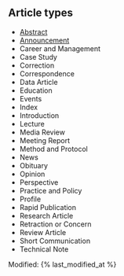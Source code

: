 ## Article types

- [Abstract](https://bdougherty-wiley.github.io/article-types/types/bcb805fc-64c9-4790-9a39-ce421e655c37.json)
- [Announcement](https://bdougherty-wiley.github.io/article-types/types/ca436f9e-2e1e-487d-8e49-94d580e574b1.json)
- Career and Management
- Case Study
- Correction
- Correspondence
- Data Article
- Education
- Events
- Index
- Introduction
- Lecture
- Media Review
- Meeting Report
- Method and Protocol
- News
- Obituary
- Opinion
- Perspective
- Practice and Policy
- Profile
- Rapid Publication
- Research Article
- Retraction or Concern
- Review Article
- Short Communication
- Technical Note

Modified: {% last_modified_at %}
